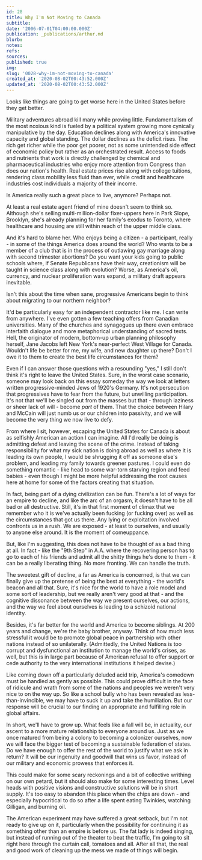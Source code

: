 ```yaml
---
id: 28
title: Why I'm Not Moving to Canada
subtitle: 
date: '2006-07-01T04:00:00.000Z'
publication: _publications/arthur.md
blurb: 
notes: 
refs: 
sources: 
published: true
img: 
slug: '0028-why-im-not-moving-to-canada'
created_at: '2020-08-02T00:43:52.000Z'
updated_at: '2020-08-02T00:43:52.000Z'
---
```

Looks like things are going to get worse here in the United States before they get better.

Military adventures abroad kill many while proving little. Fundamentalism of the most noxious kind is fueled by a political system growing more cynically manipulative by the day. Education declines along with America's innovative capacity and global standing. The dollar declines as the deficit rises. The rich get richer while the poor get poorer, not as some unintended side effect of economic policy but rather as an orchestrated result. Access to foods and nutrients that work is directly challenged by chemical and pharmaceutical industries who enjoy more attention from Congress than does our nation's health. Real estate prices rise along with college tuitions, rendering class mobility less fluid than ever, while credit and healthcare industries cost individuals a majority of their income.

Is America really such a great place to live, anymore? Perhaps not.

At least a real estate agent friend of mine doesn't seem to think so. Although she's selling multi-million-dollar fixer-uppers here in Park Slope, Brooklyn, she's already planning for her family's exodus to Toronto, where healthcare and housing are still within reach of the upper middle class.

And it's hard to blame her. Who enjoys being a citizen - a participant, really - in some of the things America does around the world? Who wants to be a member of a club that is in the process of outlawing gay marriage along with second trimester abortions? Do you want your kids going to public schools where, if Senate Republicans have their way, creationism will be taught in science class along with evolution? Worse, as America's oil, currency, and nuclear proliferation wars expand, a military draft appears inevitable.

Isn't this about the time when sane, progressive Americans begin to think about migrating to our northern neighbor?

It'd be particularly easy for an independent contractor like me. I can write from anywhere. I've even gotten a few teaching offers from Canadian universities. Many of the churches and synagogues up there even embrace interfaith dialogue and more metaphorical understanding of sacred texts. Hell, the originator of modern, bottom-up urban planning philosophy herself, Jane Jacobs left New York's near-perfect West Village for Canada. Wouldn't life be better for me, my wife, and new daughter up there? Don't I owe it to them to create the best life circumstances for them?

Even if I can answer those questions with a resounding "yes," I still don't think it's right to leave the United States. Sure, in the worst case scenario, someone may look back on this essay someday the way we look at letters written progressive-minded Jews of 1920's Germany. It's not persecution that progressives have to fear from the future, but unwilling participation. It's not that we'll be singled out from the masses but that - through laziness or sheer lack of will - become *part* of them. That the choice between Hilary and McCain will just numb us or our children into passivity, and we will become the very thing we now live to defy.

From where I sit, however, escaping the United States for Canada is about as selfishly American an action I can imagine. All I'd really be doing is admitting defeat and leaving the scene of the crime. Instead of taking responsibility for what my sick nation is doing abroad as well as where it is leading its own people, I would be shrugging it off as someone else's problem, and leading my family towards greener pastures. I could even do something romantic - like head to some war-torn starving region and feed babies - even though I might be more helpful addressing the root causes here at home for some of the factors creating that situation.

In fact, being part of a dying civilization can be fun. There's a lot of ways for an empire to decline, and like the arc of an orgasm, it doesn't have to be all bad or all destructive. Still, it's in that first moment of climax that we remember who it is we've actually been fucking (or fucking over) as well as the circumstances that got us there. Any lying or exploitation involved confronts us in a rush. We are exposed - at least to ourselves, and usually to anyone else around. It is the moment of comeuppance.

But, like I'm suggesting, this does not have to be thought of as a bad thing at all. In fact - like the "9th Step" in A.A. where the recovering person has to go to each of his friends and admit all the shitty things he's done to them - it can be a really liberating thing. No more fronting. We can handle the truth.

The sweetest gift of decline, a far as America is concerned, is that we can finally give up the pretense of being the best at everything - the world's beacon and all that. Sure, it's nice for the world to have a role model and some sort of leadership, but we really aren't very good at that - and the cognitive dissonance between the way we present ourselves, our actions, and the way we feel about ourselves is leading to a schizoid national identity.

Besides, it's far better for the world and America to become siblings. At 200 years and change, we're the baby brother, anyway. Think of how much less stressful it would be to promote global peace in partnership with other nations instead of so unilaterally. (Admittedly, the United Nations is too corrupt and dysfunctional an institution to manage the world's crises, as well, but this is in large part because of American refusal to offer support or cede authority to the very international institutions it helped devise.)

Like coming down off a particularly deluded acid trip, America's comedown must be handled as gently as possible. This could prove difficult in the face of ridicule and wrath from some of the nations and peoples we weren't very nice to on the way up. So like a school bully who has been revealed as less-than-invincible, we may have to suck it up and take the humiliation. But our response will be crucial to our finding an appropriate and fulfilling role in global affairs.

In short, we'll have to grow up. What feels like a fall will be, in actuality, our ascent to a more mature relationship to everyone around us. Just as we once matured from being a colony to becoming a colonizer ourselves, now we will face the bigger test of becoming a sustainable federation of states. Do we have enough to offer the rest of the world to justify what we ask in return? It will be our ingenuity and goodwill that wins us favor, instead of our military and economic prowess that enforces it.

This could make for some scary reckonings and a bit of collective writhing on our own petard, but it should also make for some interesting times. Level heads with positive visions and constructive solutions will be in short supply. It's too easy to abandon this place when the chips are down - and especially hypocritical to do so after a life spent eating Twinkies, watching Gilligan, and burning oil.

The American experiment may have suffered a great setback, but I'm not ready to give up on it, particularly when the possibility for continuing it as something other than an empire is before us. The fat lady is indeed singing, but instead of running out of the theater to beat the traffic, I'm going to sit right here through the curtain call, tomatoes and all. After all that, the real and good work of cleaning up the mess we made of things will begin.
